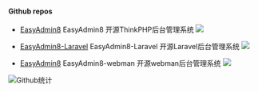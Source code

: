 #### Github repos 

- [EasyAdmin8](https://github.com/wolf-leo/EasyAdmin8)  EasyAdmin8 开源ThinkPHP后台管理系统 [![](https://img.shields.io/github/stars/wolf-leo/EasyAdmin8)](https://github.com/wolf-leo/EasyAdmin8)

- [EasyAdmin8-Laravel](https://github.com/wolf-leo/EasyAdmin8-Laravel)  EasyAdmin8-Laravel 开源Laravel后台管理系统 [![](https://img.shields.io/github/stars/wolf-leo/EasyAdmin8-Laravel)](https://github.com/wolf-leo/EasyAdmin8-Laravel)

- [EasyAdmin8](https://github.com/wolf-leo/EasyAdmin8-webman)  EasyAdmin8-webman 开源webman后台管理系统 [![](https://img.shields.io/github/stars/wolf-leo/EasyAdmin8-webman)](https://github.com/wolf-leo/EasyAdmin8-webman)
 
![Github统计](https://github-readme-stats.vercel.app/api?username=wolf-leo&bg_color=30,e96443,904e95&title_color=fff&text_color=fff)
